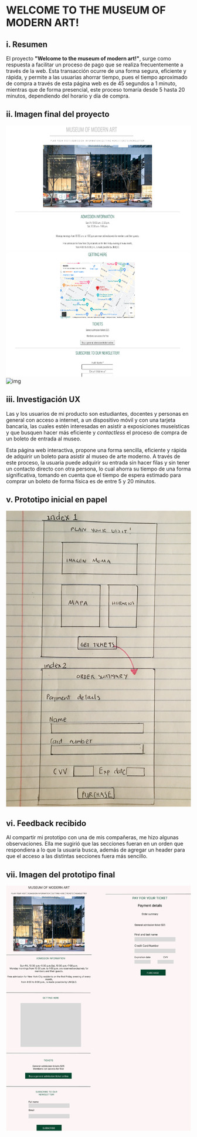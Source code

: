 # WELCOME TO THE MUSEUM OF MODERN ART! 

## i. Resumen
 El proyecto **"Welcome to the museum of modern art!"**, surge como respuesta a facilitar un proceso de pago que se realiza frecuentemente a través de la web. Esta transacción ocurre de una forma segura, eficiente y rápida, y permite a las usuarias ahorrar tiempo, pues el tiempo aproximado de compra a través de esta página web es de 45 segundos a 1 minuto, mientras que de forma presencial, este proceso tomaría desde 5 hasta 20 minutos, dependiendo del horario y día de compra.

## ii. Imagen final del proyecto

![img](./ProyectoFinal1.png)
![img](./ProyectoFinal2.png)
![img](./src/im%C3%A1genes/index-payment.png)


## iii. Investigación UX

Las y los usuarios de mi producto son estudiantes, docentes y personas en general con acceso a internet, a un dispositivo móvil y con una tarjeta bancaria, las cuales estén interesadas en asistir a exposiciones museísticas y que busquen hacer más eficiente y *contactless* el proceso de compra de un boleto de entrada al museo. 

Esta página web interactiva, propone una forma sencilla, eficiente y rápida de adquirir un boleto para asistir al museo de arte moderno. A través de este proceso, la usuaria puede adquirir su entrada sin hacer filas y sin tener un contacto directo con otra persona, lo cual ahorra su tiempo de una forma significativa, tomando en cuenta que el tiempo de espera estimado para comprar un boleto de forma física es de entre 5 y 20 minutos. 


## v. Prototipo inicial en papel

![img](./img1.jpg)
 
## vi. Feedback recibido

Al compartir mi prototipo con una de mis compañeras, me hizo algunas observaciones. Ella me sugirió que las secciones fueran en un orden que respondiera a lo que la usuaria busca, además de agregar un header para que el acceso a las distintas secciones fuera más sencillo. 

## vii. Imagen del prototipo final

![img](./PrototipoFinal.png)


